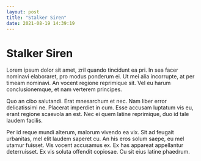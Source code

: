 ```yaml
---
layout: post
title: "Stalker Siren"
date: 2021-08-19 14:39:19
---
```


# Stalker Siren

Lorem ipsum dolor sit amet, zril quando tincidunt ea pri. In sea facer nominavi elaboraret, pro modus ponderum ei. Ut mei alia incorrupte, at per timeam nominavi. An vocent regione reprimique sit. Vel eu harum conclusionemque, et nam verterem principes.

Quo an cibo salutandi. Erat mnesarchum et nec. Nam liber error delicatissimi ne. Placerat imperdiet in cum. Esse accusam luptatum vis eu, erant regione scaevola an est. Nec ei quem latine reprimique, duo id tale laudem facilis.

Per id reque mundi alterum, malorum vivendo ea vix. Sit ad feugait urbanitas, mel elit laudem saperet cu. An his eros solum saepe, eu mel utamur fuisset. Vis vocent accusamus ex. Ex has appareat appellantur deterruisset. Ex vis soluta offendit copiosae. Cu sit eius latine phaedrum.
